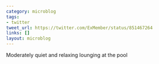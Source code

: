 ```yaml
---
category: microblog
tags:
- twitter
tweet_url: https://twitter.com/ExMember/status/851467264
links: []
layout: microblog
---
```

Moderately quiet and relaxing lounging at the pool
